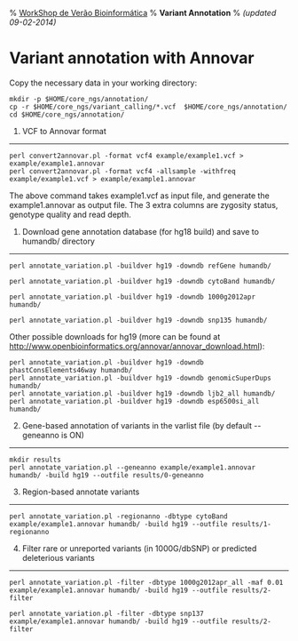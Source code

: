 % [WorkShop de Verão Bioinformática](http://github.com/genomika/summercourse/)
% __Variant Annotation__
% _(updated 09-02-2014)_


<!-- COMMON LINKS HERE -->

[AnnoVar]: http://www.openbioinformatics.org/annovar/ "AnnoVar"

Variant annotation with Annovar
================================================================================

Copy the necessary data in your working directory:

    mkdir -p $HOME/core_ngs/annotation/
    cp -r $HOME/core_ngs/variant_calling/*.vcf  $HOME/core_ngs/annotation/
    cd $HOME/core_ngs/annotation/


1. VCF to Annovar format
--------------------------------------------------------------------------------

    perl convert2annovar.pl -format vcf4 example/example1.vcf > example/example1.annovar
	perl convert2annovar.pl -format vcf4 -allsample -withfreq example/example1.vcf > example/example1.annovar

The above command takes example1.vcf as input file, and generate the example1.annovar as output file. The 3 extra columns are zygosity status, genotype quality and read depth.


1. Download gene annotation database (for hg18 build) and save to humandb/ directory
--------------------------------------------------------------------------------

    perl annotate_variation.pl -buildver hg19 -downdb refGene humandb/

	perl annotate_variation.pl -buildver hg19 -downdb cytoBand humandb/

    perl annotate_variation.pl -buildver hg19 -downdb 1000g2012apr humandb/

    perl annotate_variation.pl -buildver hg19 -downdb snp135 humandb/

Other possible downloads for hg19 (more can be found at http://www.openbioinformatics.org/annovar/annovar_download.html):


    perl annotate_variation.pl -buildver hg19 -downdb phastConsElements46way humandb/
    perl annotate_variation.pl -buildver hg19 -downdb genomicSuperDups humandb/
    perl annotate_variation.pl -buildver hg19 -downdb ljb2_all humandb/
    perl annotate_variation.pl -buildver hg19 -downdb esp6500si_all humandb/


2. Gene-based annotation of variants in the varlist file (by default --geneanno is ON)
--------------------------------------------------------------------------------

    mkdir results
	perl annotate_variation.pl --geneanno example/example1.annovar humandb/ -build hg19 --outfile results/0-geneanno

3. Region-based annotate variants
--------------------------------------------------------------------------------

    perl annotate_variation.pl -regionanno -dbtype cytoBand example/example1.annovar humandb/ -build hg19 --outfile results/1-regionanno


4. Filter rare or unreported variants (in 1000G/dbSNP) or predicted deleterious variants
--------------------------------------------------------------------------------

    perl annotate_variation.pl -filter -dbtype 1000g2012apr_all -maf 0.01 example/example1.annovar humandb/ -build hg19 --outfile results/2-filter

    perl annotate_variation.pl -filter -dbtype snp137 example/example1.annovar humandb/ -build hg19 --outfile results/2-filter


